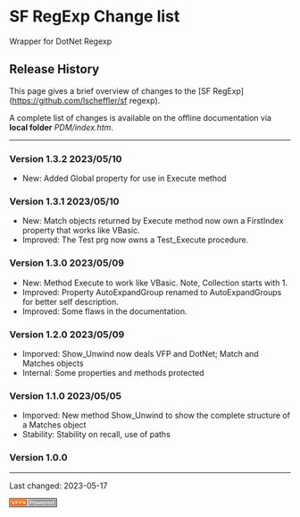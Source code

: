 # SF RegExp Change list

Wrapper for DotNet Regexp

## Release History

This page gives a brief overview of changes to the [SF RegExp](https://github.com/lscheffler/sf regexp).

A complete list of changes is available on the offline documentation via **local folder** _PDM/index.htm_.

---
### Version 1.3.2 **2023/05/10**
- New: Added Global property for use in Execute method

### Version 1.3.1 **2023/05/10**
- New: Match objects returned by Execute method now own a FirstIndex property that works like VBasic.
- Improved: The Test prg now owns a Test_Execute procedure.

### Version 1.3.0 **2023/05/09**
- New: Method Execute to work like VBasic. Note, Collection starts with 1.
- Improved: Property AutoExpandGroup renamed to AutoExpandGroups for better self description.
- Improved: Some flaws in the documentation.

### Version 1.2.0 **2023/05/09**
- Imporved: Show_Unwind now deals VFP and DotNet; Match and Matches objects
- Internal: Some properties and methods protected

### Version 1.1.0 **2023/05/05**
- Imporved: New method Show_Unwind to show the complete structure of a Matches object
- Stability: Stability on recall, use of paths

### Version 1.0.0


----
Last changed: <!--DeploymentDate-->2023-05-17<!--/DeploymentDate-->

![powered by VFPX](./images/vfpxpoweredby_alternative.gif "powered by VFPX")